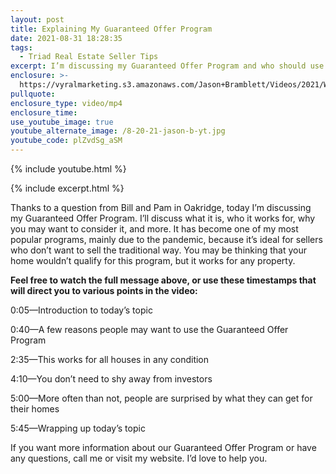 ```yaml
---
layout: post
title: Explaining My Guaranteed Offer Program
date: 2021-08-31 18:28:35
tags:
  - Triad Real Estate Seller Tips
excerpt: I’m discussing my Guaranteed Offer Program and who should use it.
enclosure: >-
  https://vyralmarketing.s3.amazonaws.com/Jason+Bramblett/Videos/2021/What+Is+the+Guaranteed+Offer+Program_+-+Jason+Bramblett+Real+Estate.mp4
pullquote:
enclosure_type: video/mp4
enclosure_time:
use_youtube_image: true
youtube_alternate_image: /8-20-21-jason-b-yt.jpg
youtube_code: plZvdSg_aSM
---
```

{% include youtube.html %}

{% include excerpt.html %}

Thanks to a question from Bill and Pam in Oakridge, today I’m discussing my Guaranteed Offer Program. I’ll discuss what it is, who it works for, why you may want to consider it, and more. It has become one of my most popular programs, mainly due to the pandemic, because it’s ideal for sellers who don’t want to sell the traditional way. You may be thinking that your home wouldn’t qualify for this program, but it works for any property.

**Feel free to watch the full message above, or use these timestamps that will direct you to various points in the video:**

0:05—Introduction to today’s topic

0:40—A few reasons people may want to use the Guaranteed Offer Program

2:35—This works for all houses in any condition&nbsp;

4:10—You don’t need to shy away from investors

5:00—More often than not, people are surprised by what they can get for their homes

5:45—Wrapping up today’s topic

If you want more information about our Guaranteed Offer Program or have any questions, call me or visit my website. I’d love to help you.
